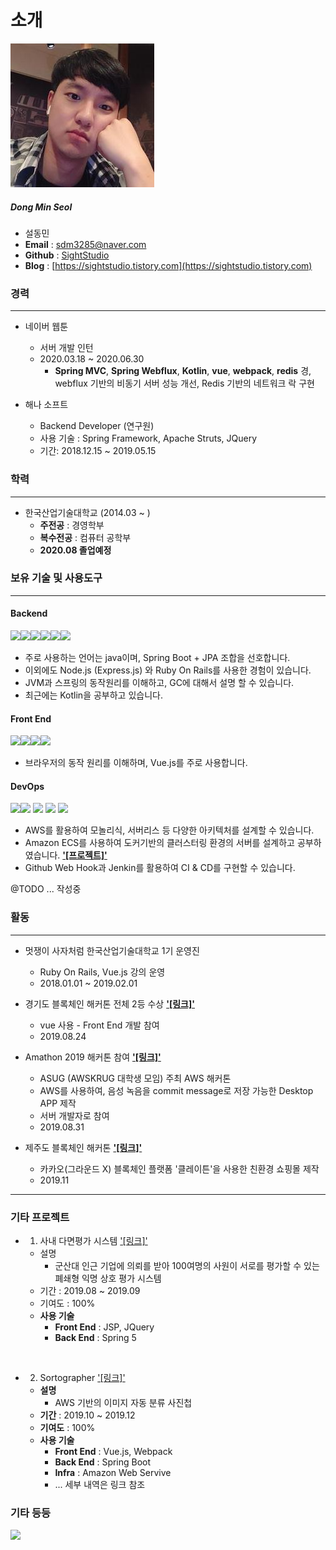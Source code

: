 # 소개
![sight](./asset/img/my-img.jpg)

##### Dong Min Seol

+ 설동민
+ **Email** : sdm3285@naver.com
+ **Github** : [SightStudio](https://github.com/SightStudio)
+ **Blog** : [https://sightstudio.tistory.com](https://sightstudio.tistory.com)

### 경력
----
+ 네이버 웹툰
  + 서버 개발 인턴
  + 2020.03.18 ~ 2020.06.30
    + **Spring MVC**, **Spring Webflux**, **Kotlin**, **vue**, **webpack**, **redis** 경,  
    webflux 기반의 비동기 서버 성능 개선, Redis 기반의 네트워크 락 구현
  
+ 해나 소프트
  + Backend Developer (연구원)
  + 사용 기술 : Spring Framework, Apache Struts, JQuery
  + 기간: 2018.12.15 ~ 2019.05.15

### 학력
----
+ 한국산업기술대학교 (2014.03 ~ )
  + **주전공** : 경영학부
  + **복수전공** : 컴퓨터 공학부 
  + **2020.08 졸업예정**

### 보유 기술 및 사용도구
----
#### Backend
<img src="https://img.icons8.com/color/48/000000/java-coffee-cup-logo.png"><img src="https://img.icons8.com/color/48/000000/spring-logo.png"><img src="https://img.icons8.com/windows/32/000000/node-js.png"><img src="https://img.icons8.com/color/48/000000/ruby-programming-language.png"><img src="https://img.icons8.com/ios-filled/50/000000/mysql-logo.png"><img src="https://img.icons8.com/color/48/000000/oracle-logo.png">

+ 주로 사용하는 언어는 java이며, Spring Boot + JPA 조합을 선호합니다.
+ 이외에도 Node.js (Express.js) 와 Ruby On Rails를 사용한 경험이 있습니다.
+ JVM과 스프링의 동작원리를 이해하고, GC에 대해서 설명 할 수 있습니다. 
+ 최근에는 Kotlin을 공부하고 있습니다.

#### Front End
<img src="https://img.icons8.com/color/48/000000/vue-js.png"><img src="https://img.icons8.com/color/48/000000/sass.png"><img src="https://img.icons8.com/color/48/000000/html-5.png"><img src="https://img.icons8.com/color/48/000000/css3.png">

+ 브라우저의 동작 원리를 이해하며, Vue.js를 주로 사용합니다.

#### DevOps
<img src="https://img.icons8.com/dusk/48/000000/docker.png"/><img src="https://img.icons8.com/color/48/000000/jenkins.png"/>
<img src="https://img.icons8.com/color/48/000000/amazon-web-services.png"/>
<img src="https://img.icons8.com/color/48/000000/centos.png"/>
<img src="https://img.icons8.com/color/48/000000/ubuntu--v1.png"/>  

+ AWS를 활용하여 모놀리식, 서버리스 등 다양한 아키텍처를 설계할 수 있습니다.
+ Amazon ECS를 사용하여 도커기반의 클러스터링 환경의 서버를 설계하고 공부하였습니다. **['[프로젝트]'](https://github.com/SightStudio/Sortographer)**
+ Github Web Hook과 Jenkin를 활용하여 CI & CD를 구현할 수 있습니다.

@TODO ... 작성중

### 활동
----
+ 멋쟁이 사자처럼 한국산업기술대학교 1기 운영진
  + Ruby On Rails, Vue.js 강의 운영
  + 2018.01.01 ~ 2019.02.01

+ 경기도 블록체인 해커톤 전체 2등 수상 **['[링크]'](https://github.com/SightStudio/block-chain-coffee)**
  + vue 사용 - Front End 개발 참여
  + 2019.08.24

+ Amathon 2019 해커톤 참여 **['[링크]'](https://www.rocketpunch.com/@sdm3285)**
  +  ASUG (AWSKRUG 대학생 모임) 주최 AWS 해커톤
  +  AWS를 사용하여, 음성 녹음을 commit message로 저장 가능한 Desktop APP 제작
  +  서버 개발자로 참여
  +  2019.08.31

+ 제주도 블록체인 해커톤 **['[링크]'](http://jjbw.io)**
  + 카카오(그라운드 X) 블록체인 플랫폼 '클레이튼'을 사용한 친환경 쇼핑몰 제작
  + 2019.11
 

----
### 기타 프로젝트
+ 1. 사내 다면평가 시스템 ['[링크]'](https://github.com/SightStudio/Survey)  
  + 설명
    + 군산대 인근 기업에 의뢰를 받아 100여명의 사원이 서로를 평가할 수 있는 폐쇄형 익명 상호 평가 시스템
  + 기간 : 2019.08 ~ 2019.09
  + 기여도 : 100%
  + **사용 기술**
    + **Front End** : JSP, JQuery
    + **Back End**  : Spring 5  

<br>

+ 2. Sortographer ['[링크]'](https://github.com/SightStudio/Sortographer)
  + **설명**
    + AWS 기반의 이미지 자동 분류 사진첩
  + **기간** : 2019.10 ~ 2019.12
  + **기여도** : 100%
  + **사용 기술**
    + **Front End** : Vue.js, Webpack
    + **Back End**  : Spring Boot
    + **Infra**     : Amazon Web Servive
    + ... 세부 내역은 링크 참조



### 기타 등등  
<img width = "200px" src = "https://user-images.githubusercontent.com/50672087/86369256-1fff0600-bcb9-11ea-93ad-6c38845fc519.jpeg">
